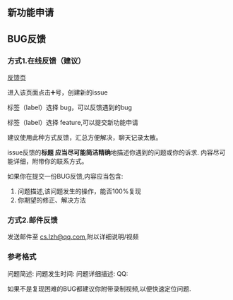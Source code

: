## 新功能申请

<!-- **翻到页面最底部评论区，可以发表你期望的新功能或者给某评论点赞，后续更新功能将会参考** -->

## BUG反馈

### 方式1.在线反馈（建议）

[反馈页](https://gitcode.com/qq1528344561/msdzls-desktop/issues)

进入该页面点击➕号，创建新的issue

标签（label）选择 bug，可以反馈遇到的bug

标签（label）选择 feature,可以提交新功能申请

建议使用此种方式反馈，汇总方便解决，聊天记录太散。

issue反馈的**标题 应当尽可能简洁精确**地描述你遇到的问题或你的诉求. 内容尽可能详细，附带你的联系方式。

如果你在提交一份BUG反馈,内容应当包含:
1. 问题描述,该问题发生的操作，能否100%复现
2. 你期望的修正、解决方法

### 方式2.邮件反馈

发送邮件至 cs.lzh@qq.com,附以详细说明/视频

### 参考格式

问题简述:
问题发生时间:
问题详细描述:
QQ:

如果不是复现困难的BUG都建议你附带录制视频,以便快速定位问题.